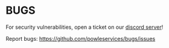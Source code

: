 # BUGS

For security vulnerabilities, open a ticket on our [discord server](https://discord.gg/k9BsjeqnSP)!

Report bugs: https://github.com/powleservices/bugs/issues
